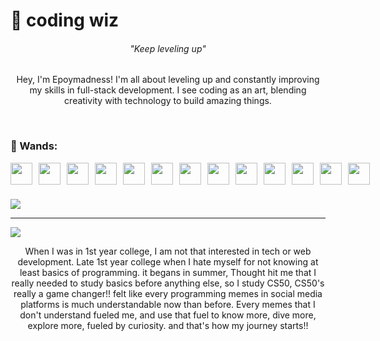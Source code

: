 # 🧙 coding wiz

 <h6 align="center">"Keep leveling up"</h6>


###

<p align="center">Hey, I'm Epoymadness! I'm all about leveling up and constantly improving my skills in full-stack development. I see coding as an art, blending creativity with technology to build amazing things.</p>
<br clear="both">

###

### 🧙 Wands:
<div style="display: flex; align-items: center; gap: 10px;">
<img width="35px" src="https://cdn.jsdelivr.net/gh/devicons/devicon@latest/icons/c/c-original.svg" />
<img width="35px" src="https://cdn.jsdelivr.net/gh/devicons/devicon@latest/icons/java/java-original.svg" />
<img width="35px" src="https://cdn.jsdelivr.net/gh/devicons/devicon@latest/icons/html5/html5-original.svg" />
<img width="35px" src="https://cdn.jsdelivr.net/gh/devicons/devicon@latest/icons/css3/css3-original.svg" />
<img width="35px" src="https://cdn.jsdelivr.net/gh/devicons/devicon@latest/icons/tailwindcss/tailwindcss-original.svg" />
<img width="35px" src="https://cdn.jsdelivr.net/gh/devicons/devicon@latest/icons/javascript/javascript-plain.svg" />
<img width="35px" src="https://cdn.jsdelivr.net/gh/devicons/devicon@latest/icons/typescript/typescript-original.svg" />
<img width="35px" src="https://cdn.jsdelivr.net/gh/devicons/devicon@latest/icons/react/react-original.svg" />
<img width="35px" src="https://cdn.jsdelivr.net/gh/devicons/devicon@latest/icons/nodejs/nodejs-original.svg" />
<img width="35px" src="https://cdn.jsdelivr.net/gh/devicons/devicon@latest/icons/prisma/prisma-original.svg" />
<img width="35px" src="https://cdn.jsdelivr.net/gh/devicons/devicon@latest/icons/postgresql/postgresql-original.svg" />
<img width="35px" src="https://cdn.jsdelivr.net/gh/devicons/devicon@latest/icons/mysql/mysql-original.svg" />
<img width="35px" src="https://cdn.jsdelivr.net/gh/devicons/devicon@latest/icons/git/git-original.svg" />
</div>

###

![](https://github-readme-stats.vercel.app/api/top-langs/?username=epoymadness&theme=tokyonight&hide_border=true&include_all_commits=false&count_private=false&layout=compact)

---
[![](https://visitcount.itsvg.in/api?id=epoymadness&icon=0&color=0)](https://visitcount.itsvg.in)

<!-- Proudly created with GPRM ( https://gprm.itsvg.in ) -->

<p align="center">When I was in 1st year college, I am not that interested in tech or web development. Late 1st year college when I hate myself for not knowing at least basics of programming. it begans in summer, Thought hit me that I really needed to study basics before anything else, so I study CS50, CS50's really a game changer!! felt like every programming memes in social media platforms is much understandable now than before. Every memes that I don't understand fueled me, and use that fuel to know more, dive more, explore more, fueled by curiosity. and that's how my journey starts!!</p>


